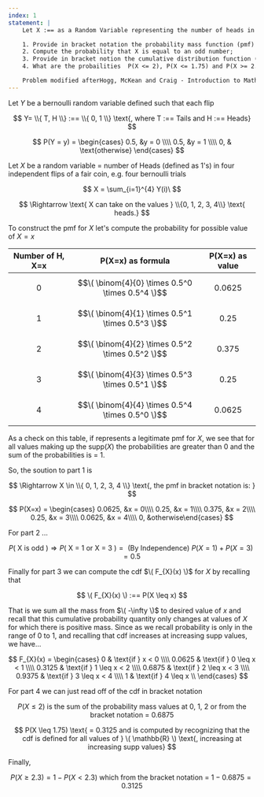 ```yaml
---
index: 1
statement: |
    Let X :== as a Random Variable representing the number of heads in four independent flips of a fair coin.

    1. Provide in bracket notation the probability mass function (pmf) of X;
    2. Compute the probability that X is equal to an odd number;
    3. Provide in bracket notion the cumulative distribution function (cdf) of X
    4. What are the probailities  P(X <= 2), P(X <= 1.75) and P(X >= 2.3)

    Problem modified afterHogg, McKean and Craig - Introduction to Mathematical Statistics     
---
```

Let $Y$ be a bernoulli random variable defined such that each flip

$$   
Y= \\{ T, H \\} :== \\{ 0, 1 \\} \text{, where T :== Tails and H :== Heads}
$$


$$
P(Y = y) = 
\begin{cases} 
0.5, &y = 0 \\\\
0.5, &y = 1 \\\\
0, & \text{otherwise} 
\end{cases}
$$

Let $X$ be a random variable =  number of Heads (defined as 1's) in four independent flips of a fair coin, e.g. four bernoulli trials

$$ 
X = \sum_{i=1}^{4} Y(i)\
$$

$$
\Rightarrow \text{ X can take on the values } \\{0, 1, 2, 3, 4\\} \text{ heads.}
$$

To construct the pmf for $X$ let's compute the probability for possible value of $X = x$

<div align="center">
    
| Number of H, X=x |  P(X=x) as formula    | P(X=x) as value |
|:----------------:|:---------------------:|:---------------:|
|        0         |$$\( \binom{4}{0} \times 0.5^0 \times 0.5^4 \)$$|   0.0625    |
|        1         |$$\( \binom{4}{1} \times 0.5^1 \times 0.5^3 \)$$|   0.25      |
|        2         |$$\( \binom{4}{2} \times 0.5^2 \times 0.5^2 \)$$|   0.375     |
|        3         |$$\( \binom{4}{3} \times 0.5^3 \times 0.5^1 \)$$|   0.25      |
|        4         |$$\( \binom{4}{4} \times 0.5^4 \times 0.5^0 \)$$|   0.0625    |


</div>

As a check on this table, if represents a legitimate pmf for $X$, we see that for all values making up the supp($X$) the probabilities are greater than 0 and the sum of the probabilities is = 1.

So, the soution to part 1 is

$$
\Rightarrow  X \in \\{ 0, 1, 2, 3, 4 \\} \text{, the pmf in bracket notation is: }
$$

$$
P(X=x) = \begin{cases} 0.0625, &x = 0\\\\ 0.25, &x = 1\\\\ 0.375, &x = 2\\\\ 0.25, &x = 3\\\\ 0.0625, &x = 4\\\\ 0, &otherwise\end{cases}
$$

For part 2 ...

$$
P(\text{ X is odd }) \Rightarrow P(\text{ X = 1 or X = 3 }) =
\text{ (By Independence)  } P(X = 1) + P( X = 3)  = 0.5
$$

Finally for part 3 we can compute the cdf $\( F_{X}(x) \)$ for $X$ by recalling that

$$ 
\( F_{X}(x) \) :== P(X \leq x)
$$

That is we sum all the mass from $\( -\infty \)$ to desired value of $x$ and recall that this cumulative probability quantity only changes at values of $X$ for which there is positive mass. Since as we recall probability is only in the range of 0 to 1, and recalling that cdf increases at increasing supp values, we have... 

$$
F_{X}(x) = 
\begin{cases}
0 & \text{if } x < 0 \\\\
0.0625 & \text{if } 0 \leq x < 1 \\\\
0.3125 & \text{if } 1 \leq x < 2 \\\\
0.6875 & \text{if } 2 \leq x < 3 \\\\
0.9375 & \text{if } 3 \leq x < 4 \\\\
1 & \text{if } 4 \leq x \\
\end{cases} 
$$

For part 4 we can just read off of the cdf in bracket notation

$$ 
P(X \leq 2) \text{ is the sum of the probability mass values at 0, 1, 2 or from the bracket notation = } 0.6875
$$

$$ 
P(X \leq 1.75) \text{ = 0.3125 and is computed by recognizing that the cdf is defined for all values of } \( \mathbb{R} \) \text{, increasing at increasing supp values} 
$$

Finally,

$$ 
P(X \geq 2.3) = 1 - P(X \lt 2.3) \text{ which from the bracket notation = } 1 - 0.6875 = 0.3125
$$

